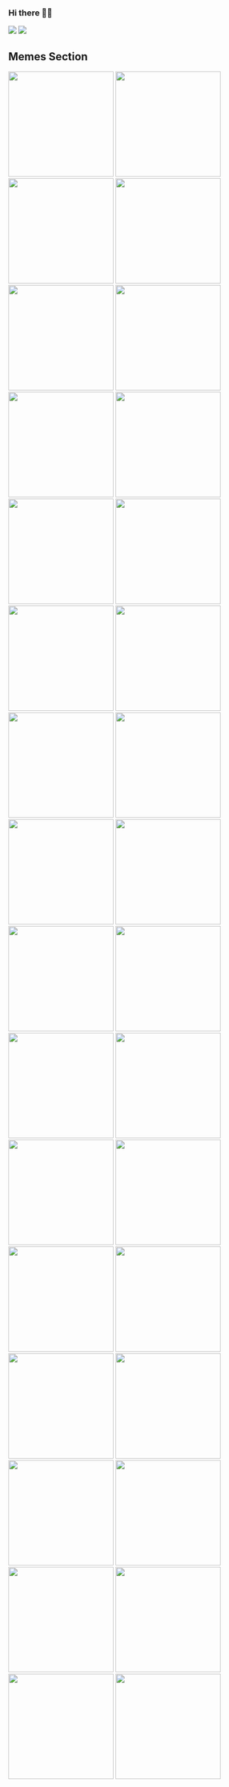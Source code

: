 ### Hi there 👋🏻
<img src='welcome.gif'> </img>
<img src='about_me.gif'> </img>

## Memes Section
  <div>
      <img src='/memes/meme1.jpg' width='auto' height = '210vh'> </img>
      <img src='/memes/meme2.webp' width='auto' height = '210vh'> </img>
      <img src='memes/meme3.webp' width='auto' height = '210vh'> </img>
      <img src='/memes/meme4.webp' width='auto' height = '210vh'> </img>
      <img src='/memes/meme5.webp' width='auto' height = '210vh'> </img>
      <img src='/memes/meme6.webp' width='auto' height = '210vh'> </img>
      <img src='/memes/meme7.webp' width='auto' height = '210vh'> </img>
      <img src='/memes/meme8.webp' width='auto' height = '210vh'> </img>
      <img src='/memes/meme9.gif' width='auto' height = '210vh'> </img>
      <img src='/memes/meme10.gif' width='auto' height = '210vh'> </img>
      <img src='/memes/meme11.webp' width='auto' height = '210vh'> </img>
<!--       <img src='/memes/meme17.png' width='auto' height = '210vh'> </img> -->
      <img src='/memes/meme12.webp' width='auto' height = '210vh'> </img>
      <img src='/memes/meme13.png' width='auto' height = '210vh'> </img>
      <img src='/memes/meme14.png' width='auto' height = '210vh'> </img>
      <img src='/memes/meme15.jpeg' width='auto' height = '210vh'> </img>
      <img src='/memes/meme16.jpg' width='auto' height = '210vh'> </img>
      <img src='/memes/meme17.png' width='auto' height = '210vh'> </img>
      <img src='/memes/meme18.jpg' width='auto' height = '210vh'> </img>
      <img src='/memes/meme19.jpg' width='auto' height = '210vh'> </img>
      <img src='/memes/meme20.jpg' width='auto' height = '210vh'> </img>
      <img src='/memes/meme21.jfif' width='auto' height = '210vh'> </img>
      <img src='/memes/meme22.png' width='auto' height = '210vh'> </img>
      <img src='/memes/meme23.png' width='auto' height = '210vh'> </img>
      <img src='/memes/meme31.jpg' width='auto' height = '210vh'> </img>
      <img src='/memes/meme24.jpg' width='auto' height = '210vh'> </img>
      <img src='/memes/meme25.webp' width='auto' height = '210vh'> </img>
      <img src='/memes/meme26.jpg' width='auto' height = '210vh'> </img>
      <img src='/memes/meme27.jpg' width='auto' height = '210vh'> </img>
      <img src='/memes/meme28.jpg' width='auto' height = '210vh'> </img>
      <img src='/memes/meme29.jpg' width='auto' height = '210vh'> </img>
      <img src='/memes/meme30.jpg' width='auto' height = '210vh'> </img>
      <img src='/memes/meme32.jfif' width='auto' height = '210vh'> </img>
  </div>
<div>
